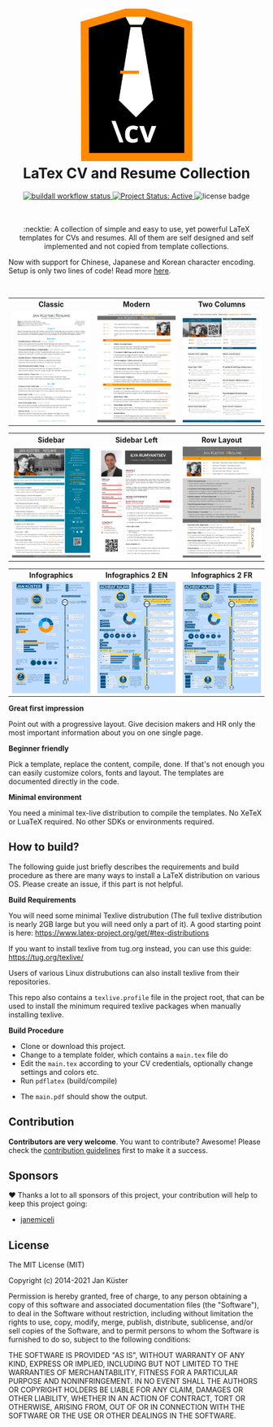 <h1 align="center">
  <img alt="latexcv icon" src="./logo.svg" height="300px" />
  <br />
  LaTex CV and Resume Collection
</h1>

<div align="center">
  <a href="https://github.com/jankapunkt/latexcv/actions/workflows/buildall.yml">
    <img alt="buildall workflow status" src="https://github.com/jankapunkt/latexcv/actions/workflows/buildall.yml/badge.svg">
  </a>
  <a href="http://www.repostatus.org/#active" title="Project Status: Active – The project has reached a stable, usable state and is being actively developed.">
    <img src="http://www.repostatus.org/badges/latest/active.svg" alt="Project Status: Active" />
  </a>
  <img alt="license badge" src="https://img.shields.io/github/license/jankapunkt/latexcv">
</div>

<br />
<br />
<p align="center">
:necktie: A collection of simple and easy to use, yet powerful LaTeX templates for CVs and resumes. All of them are self designed and self implemented and not copied from template collections.
</p>
<p>
Now with support for Chinese, Japanese and Korean character encoding. Setup is only two lines of code! Read more <a href="docs/cjk/README.md">here</a>.
</p>	
<br />

<div align="center">
<table width="100%" margin-left="auto" margin-right="auto">
	<tr>
		<th>Classic</th>
		<th>Modern</th>
		<th>Two Columns</th>
	</tr>
	<tr>
		<td width="33%">
			<img src="docs/media/classic.png" 
				alt="Classic CV example preview" />
		</td>
		<td width="33%">
			<img src="docs/media/modern.png" 
				alt="Modern CV example preview" />
		</td>
		<td width="33%">
			<img src="docs/media/two_column.png" 
				alt="Two Column CV example preview" />
		</td>
	</tr>
</table>

<table width="100%" margin-left="auto" margin-right="auto">
	<tr>
   	    	<th>Sidebar</th>
       		<th>Sidebar Left</th>
       		<th>Row Layout</th>
	</tr>
	<tr>
		<td width="33%">
    			<img src="docs/media/sidebar.png" 
    				alt="Sidebar CV example preview" />
    		</td>
		<td width="33%">
    			<img src="docs/media/sidebarleft.png"
    				alt="Left sidebar CV example preview" />
    		</td>
    		<td width="33%">
    			<img src="docs/media/rows.png"
    		    		alt="Row-Layout CV example preview" />
            	</td>
	</tr>
</table>

<table width="100%" margin-left="auto" margin-right="auto">
	<tr>
		<th>Infographics</th>
    		<th>Infographics 2 EN</th>
    		<th>Infographics 2 FR</th>
	</tr>
	<tr>
		<td width="33%">
			<img src="docs/media/infographics.png" 
				alt="Infographics CV example preview" />
		</td>	  
		<td width="33%">
			<img src="docs/media/infographics2_en.png" 
				alt="Infographics CV example preview" />
		</td>
		<td width="33%">
		      <img src="docs/media/infographics2_fr.png" 
				alt="Infographics CV example preview" />
		</td>
	</tr>
</table>
</div>

**Great first impression**

Point out with a progressive layout. Give decision makers and HR only the most important information about you on one single page.

**Beginner friendly**

Pick a template, replace the content, compile, done. If that's not enough you can easily customize colors, fonts and layout. The templates are documented directly in the code. 

**Minimal environment**

You need a minimal tex-live distribution to compile the templates. No XeTeX or LuaTeX required. No other SDKs or environments required.

## How to build?

The following guide just briefly describes the requirements and build procedure as there are many ways to install a LaTeX distribution on various OS. Please create an issue, if this part is not helpful.

**Build Requirements**

You will need some minimal Texlive distrubution (The full texlive distribution is nearly 2GB large but you will need only a part of it). A good starting point is here: https://www.latex-project.org/get/#tex-distributions

If you want to install texlive from tug.org instead, you can use this guide: https://tug.org/texlive/

Users of various Linux distrubutions can also install texlive from their repositories.

This repo also contains a `texlive.profile` file in the project root, that can be used to install the minimum required texlive packages when manually installing texlive.


**Build Procedure**


 * Clone or download this project. 
 * Change to a template folder, which contains a `main.tex` file do
 * Edit the `main.tex` according to your CV credentials, optionally change settings and colors etc.
 * Run `pdflatex` (build/compile) 
 - The `main.pdf` should show the output.


## Contribution

**Contributors are very welcome**. You want to contribute? Awesome! Please check the [contribution guidelines](https://github.com/jankapunkt/latexcv/blob/master/CONTRIBUTING.md) first to make it a success.

## Sponsors

:heart: Thanks a lot to all sponsors of this project, your contribution will help to keep this project going:

- [janemiceli](https://github.com/janemiceli)

## License

The MIT License (MIT)

Copyright (c) 2014-2021 Jan Küster

Permission is hereby granted, free of charge, to any person obtaining a copy
of this software and associated documentation files (the "Software"), to deal
in the Software without restriction, including without limitation the rights
to use, copy, modify, merge, publish, distribute, sublicense, and/or sell
copies of the Software, and to permit persons to whom the Software is
furnished to do so, subject to the following conditions:
	
THE SOFTWARE IS PROVIDED "AS IS", WITHOUT WARRANTY OF ANY KIND, EXPRESS OR
IMPLIED, INCLUDING BUT NOT LIMITED TO THE WARRANTIES OF MERCHANTABILITY,
FITNESS FOR A PARTICULAR PURPOSE AND NONINFRINGEMENT. IN NO EVENT SHALL THE
AUTHORS OR COPYRIGHT HOLDERS BE LIABLE FOR ANY CLAIM, DAMAGES OR OTHER
LIABILITY, WHETHER IN AN ACTION OF CONTRACT, TORT OR OTHERWISE, ARISING FROM,
OUT OF OR IN CONNECTION WITH THE SOFTWARE OR THE USE OR OTHER DEALINGS IN
THE SOFTWARE.

